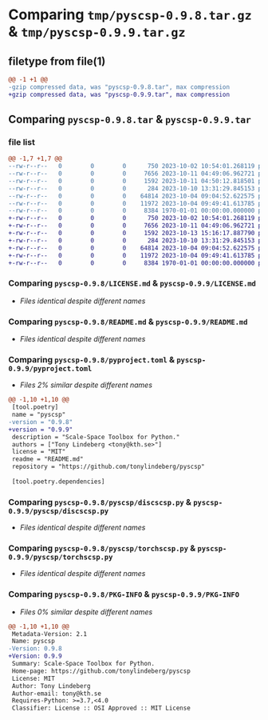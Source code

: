 # Comparing `tmp/pyscsp-0.9.8.tar.gz` & `tmp/pyscsp-0.9.9.tar.gz`

## filetype from file(1)

```diff
@@ -1 +1 @@
-gzip compressed data, was "pyscsp-0.9.8.tar", max compression
+gzip compressed data, was "pyscsp-0.9.9.tar", max compression
```

## Comparing `pyscsp-0.9.8.tar` & `pyscsp-0.9.9.tar`

### file list

```diff
@@ -1,7 +1,7 @@
--rw-r--r--   0        0        0      750 2023-10-02 10:54:01.268119 pyscsp-0.9.8/LICENSE.md
--rw-r--r--   0        0        0     7656 2023-10-11 04:49:06.962721 pyscsp-0.9.8/README.md
--rw-r--r--   0        0        0     1592 2023-10-11 04:50:12.818501 pyscsp-0.9.8/pyproject.toml
--rw-r--r--   0        0        0      284 2023-10-10 13:31:29.845153 pyscsp-0.9.8/pyscsp/__init__.py
--rw-r--r--   0        0        0    64814 2023-10-04 09:04:52.622575 pyscsp-0.9.8/pyscsp/discscsp.py
--rw-r--r--   0        0        0    11972 2023-10-04 09:49:41.613785 pyscsp-0.9.8/pyscsp/torchscsp.py
--rw-r--r--   0        0        0     8384 1970-01-01 00:00:00.000000 pyscsp-0.9.8/PKG-INFO
+-rw-r--r--   0        0        0      750 2023-10-02 10:54:01.268119 pyscsp-0.9.9/LICENSE.md
+-rw-r--r--   0        0        0     7656 2023-10-11 04:49:06.962721 pyscsp-0.9.9/README.md
+-rw-r--r--   0        0        0     1592 2023-10-13 15:16:17.887790 pyscsp-0.9.9/pyproject.toml
+-rw-r--r--   0        0        0      284 2023-10-10 13:31:29.845153 pyscsp-0.9.9/pyscsp/__init__.py
+-rw-r--r--   0        0        0    64814 2023-10-04 09:04:52.622575 pyscsp-0.9.9/pyscsp/discscsp.py
+-rw-r--r--   0        0        0    11972 2023-10-04 09:49:41.613785 pyscsp-0.9.9/pyscsp/torchscsp.py
+-rw-r--r--   0        0        0     8384 1970-01-01 00:00:00.000000 pyscsp-0.9.9/PKG-INFO
```

### Comparing `pyscsp-0.9.8/LICENSE.md` & `pyscsp-0.9.9/LICENSE.md`

 * *Files identical despite different names*

### Comparing `pyscsp-0.9.8/README.md` & `pyscsp-0.9.9/README.md`

 * *Files identical despite different names*

### Comparing `pyscsp-0.9.8/pyproject.toml` & `pyscsp-0.9.9/pyproject.toml`

 * *Files 2% similar despite different names*

```diff
@@ -1,10 +1,10 @@
 [tool.poetry]
 name = "pyscsp"
-version = "0.9.8"
+version = "0.9.9"
 description = "Scale-Space Toolbox for Python."
 authors = ["Tony Lindeberg <tony@kth.se>"]
 license = "MIT"
 readme = "README.md"
 repository = "https://github.com/tonylindeberg/pyscsp"
 
 [tool.poetry.dependencies]
```

### Comparing `pyscsp-0.9.8/pyscsp/discscsp.py` & `pyscsp-0.9.9/pyscsp/discscsp.py`

 * *Files identical despite different names*

### Comparing `pyscsp-0.9.8/pyscsp/torchscsp.py` & `pyscsp-0.9.9/pyscsp/torchscsp.py`

 * *Files identical despite different names*

### Comparing `pyscsp-0.9.8/PKG-INFO` & `pyscsp-0.9.9/PKG-INFO`

 * *Files 0% similar despite different names*

```diff
@@ -1,10 +1,10 @@
 Metadata-Version: 2.1
 Name: pyscsp
-Version: 0.9.8
+Version: 0.9.9
 Summary: Scale-Space Toolbox for Python.
 Home-page: https://github.com/tonylindeberg/pyscsp
 License: MIT
 Author: Tony Lindeberg
 Author-email: tony@kth.se
 Requires-Python: >=3.7,<4.0
 Classifier: License :: OSI Approved :: MIT License
```

